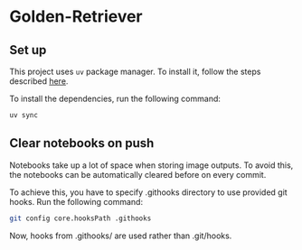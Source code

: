 # Golden-Retriever

## Set up

This project uses `uv` package manager. To install it, follow the steps
described [here](https://github.com/astral-sh/uv?tab=readme-ov-file#installation).

To install the dependencies, run the following command:

```bash
uv sync
```


## Clear notebooks on push

Notebooks take up a lot of space when storing image outputs. To avoid this, the notebooks can be automatically cleared
before on every commit.

To achieve this, you have to specify .githooks directory to use provided git hooks. Run the following command:

```bash
git config core.hooksPath .githooks
```

Now, hooks from .githooks/ are used rather than .git/hooks.
